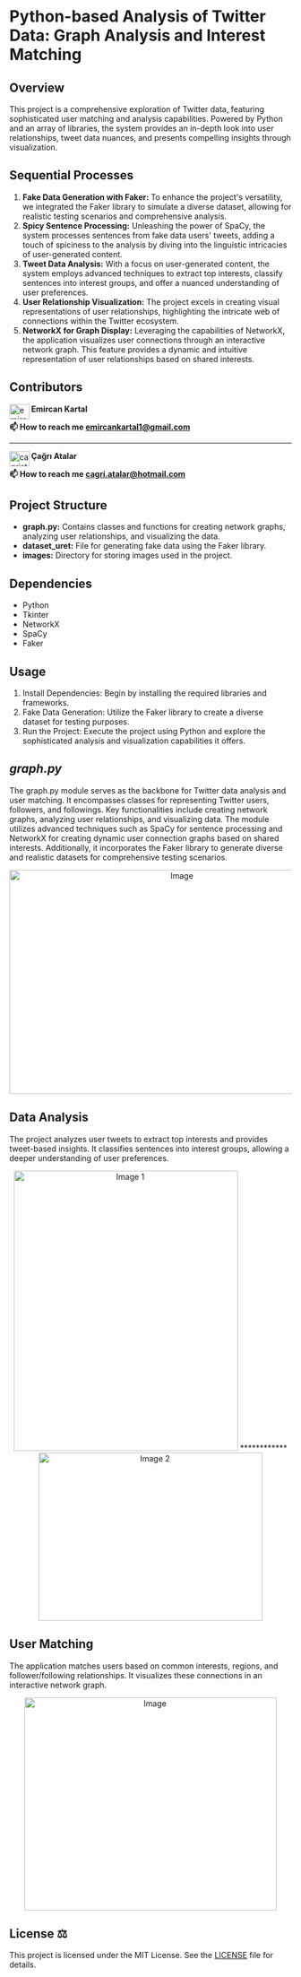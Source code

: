 # Python-based Analysis of Twitter Data: Graph Analysis and Interest Matching
## Overview
This project is a comprehensive exploration of Twitter data, featuring sophisticated user matching and analysis capabilities. Powered by Python and an array of libraries, the system provides an in-depth look into user relationships, tweet data nuances, and presents compelling insights through visualization.

## Sequential Processes
1. __Fake Data Generation with Faker:__ To enhance the project's versatility, we integrated the Faker library to simulate a diverse dataset, allowing for realistic testing scenarios and comprehensive analysis.
2. __Spicy Sentence Processing:__ Unleashing the power of SpaCy, the system processes sentences from fake data users' tweets, adding a touch of spiciness to the analysis by diving into the linguistic intricacies of user-generated content.
3. __Tweet Data Analysis:__ With a focus on user-generated content, the system employs advanced techniques to extract top interests, classify sentences into interest groups, and offer a nuanced understanding of user preferences.
4. __User Relationship Visualization:__ The project excels in creating visual representations of user relationships, highlighting the intricate web of connections within the Twitter ecosystem.
5. __NetworkX for Graph Display:__ Leveraging the capabilities of NetworkX, the application visualizes user connections through an interactive network graph. This feature provides a dynamic and intuitive representation of user relationships based on shared interests.

## Contributors
<a href="https://linkedin.com/in/emircankartal" target="blank"><img align="left" src="https://raw.githubusercontent.com/rahuldkjain/github-profile-readme-generator/master/src/images/icons/Social/linked-in-alt.svg" alt="emircankartal" height="27" width="36" /></a>
<strong>Emircan Kartal</strong>

<strong>📫 How to reach me emircankartal1@gmail.com</strong>

---

<a href="https://www.linkedin.com/in/çağrı-atalar-354692166/" target="blank"><img align="left" src="https://raw.githubusercontent.com/rahuldkjain/github-profile-readme-generator/master/src/images/icons/Social/linked-in-alt.svg" alt="cagriatalar" height="27" width="36" /></a>
<strong>Çağrı Atalar</strong>

<strong>📫 How to reach me cagri.atalar@hotmail.com</strong>

## Project Structure

- **graph.py:** Contains classes and functions for creating network graphs, analyzing user relationships, and visualizing the data.
- **dataset_uret:** File for generating fake data using the Faker library.
- **images:** Directory for storing images used in the project.

## Dependencies

- Python
- Tkinter
- NetworkX
- SpaCy
- Faker

## Usage

1. Install Dependencies: Begin by installing the required libraries and frameworks.
2. Fake Data Generation: Utilize the Faker library to create a diverse dataset for testing purposes.
3. Run the Project: Execute the project using Python and explore the sophisticated analysis and visualization capabilities it offers.

## ___graph.py___ 
The graph.py module serves as the backbone for Twitter data analysis and user matching. It encompasses classes for representing Twitter users, followers, and followings. Key functionalities include creating network graphs, analyzing user relationships, and visualizing data. The module utilizes advanced techniques such as SpaCy for sentence processing and NetworkX for creating dynamic user connection graphs based on shared interests. Additionally, it incorporates the Faker library to generate diverse and realistic datasets for comprehensive testing scenarios.

<p align="center">
    <img src="https://github.com/EmircanKartal/Python-based-Analysis-of-Twitter-Data--Graph-Analysis-and-Interest-Matching/assets/88210656/d8d42afc-0a25-4401-a6fa-38babefbe90c" alt="Image" width="600" height="400">
</p>



## Data Analysis

The project analyzes user tweets to extract top interests and provides tweet-based insights. It classifies sentences into interest groups, allowing a deeper understanding of user preferences.

<p align="center">
    <img src="https://github.com/EmircanKartal/Python-based-Analysis-of-Twitter-Data--Graph-Analysis-and-Interest-Matching/assets/88210656/ad82f82d-11aa-4053-a641-e70158b720e6" alt="Image 1" width="400" height="500">
      ************  
 <img src="https://github.com/EmircanKartal/Python-based-Analysis-of-Twitter-Data--Graph-Analysis-and-Interest-Matching/assets/88210656/01a70e95-1a40-449d-ae11-d4cd7fe0f072" alt="Image 2" width="400" height="300">
</p>

 
## User Matching

The application matches users based on common interests, regions, and follower/following relationships. It visualizes these connections in an interactive network graph.

<p align="center">
    <img src="https://github.com/EmircanKartal/Python-based-Analysis-of-Twitter-Data--Graph-Analysis-and-Interest-Matching/assets/88210656/989fcf82-02d8-4c13-9b42-f4a954b88ec8" alt="Image" width="450" height="380">
</p>

## License ⚖️

This project is licensed under the MIT License. See the [LICENSE](LICENSE) file for details.



